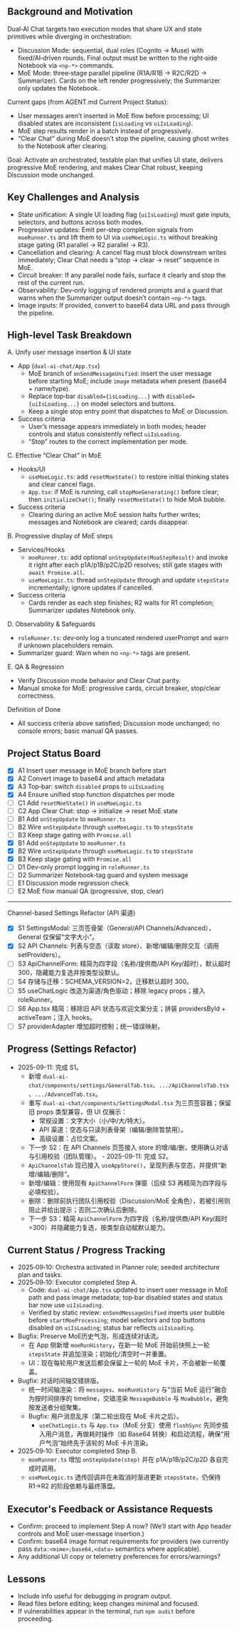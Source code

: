 ## Background and Motivation

Dual‑AI Chat targets two execution modes that share UX and state primitives while diverging in orchestration:
- Discussion Mode: sequential, dual roles (Cognito → Muse) with fixed/AI‑driven rounds. Final output must be written to the right‑side Notebook via `<np-*>` commands.
- MoE Mode: three‑stage parallel pipeline (R1A/R1B → R2C/R2D → Summarizer). Cards on the left render progressively; the Summarizer only updates the Notebook.

Current gaps (from AGENT.md Current Project Status):
- User messages aren’t inserted in MoE flow before processing; UI disabled states are inconsistent (`isLoading` vs `uiIsLoading`).
- MoE step results render in a batch instead of progressively.
- “Clear Chat” during MoE doesn’t stop the pipeline, causing ghost writes to the Notebook after clearing.

Goal: Activate an orchestrated, testable plan that unifies UI state, delivers progressive MoE rendering, and makes Clear Chat robust, keeping Discussion mode unchanged.

## Key Challenges and Analysis

- State unification: A single UI loading flag (`uiIsLoading`) must gate inputs, selectors, and buttons across both modes.
- Progressive updates: Emit per‑step completion signals from `moeRunner.ts` and lift them to UI via `useMoeLogic.ts` without breaking stage gating (R1 parallel → R2 parallel → R3).
- Cancellation and clearing: A cancel flag must block downstream writes immediately; Clear Chat needs a “stop → clear → reset” sequence in MoE.
- Circuit breaker: If any parallel node fails, surface it clearly and stop the rest of the current run.
- Observability: Dev‑only logging of rendered prompts and a guard that warns when the Summarizer output doesn’t contain `<np-*>` tags.
- Image inputs: If provided, convert to base64 data URL and pass through the pipeline.

## High‑level Task Breakdown

A. Unify user message insertion & UI state
- App (`dual-ai-chat/App.tsx`)
  - MoE branch of `onSendMessageUnified`: insert the user message before starting MoE; include `image` metadata when present (base64 + name/type).
  - Replace top‑bar `disabled={isLoading...}` with `disabled={uiIsLoading...}` on model selectors and buttons.
  - Keep a single stop entry point that dispatches to MoE or Discussion.
- Success criteria
  - User’s message appears immediately in both modes; header controls and status consistently reflect `uiIsLoading`.
  - “Stop” routes to the correct implementation per mode.

C. Effective “Clear Chat” in MoE
- Hooks/UI
  - `useMoeLogic.ts`: add `resetMoeState()` to restore initial thinking states and clear cancel flags.
  - `App.tsx`: if MoE is running, call `stopMoeGenerating()` before clear; then `initializeChat()`; finally `resetMoeState()` to hide MoA bubble.
- Success criteria
  - Clearing during an active MoE session halts further writes; messages and Notebook are cleared; cards disappear.

B. Progressive display of MoE steps
- Services/Hooks
  - `moeRunner.ts`: add optional `onStepUpdate(MoaStepResult)` and invoke it right after each p1A/p1B/p2C/p2D resolves; still gate stages with `await Promise.all`.
  - `useMoeLogic.ts`: thread `onStepUpdate` through and update `stepsState` incrementally; ignore updates if cancelled.
- Success criteria
  - Cards render as each step finishes; R2 waits for R1 completion; Summarizer updates Notebook only.

D. Observability & Safeguards
- `roleRunner.ts`: dev‑only log a truncated rendered userPrompt and warn if unknown placeholders remain.
- Summarizer guard: Warn when no `<np-*>` tags are present.

E. QA & Regression
- Verify Discussion mode behavior and Clear Chat parity.
- Manual smoke for MoE: progressive cards, circuit breaker, stop/clear correctness.

Definition of Done
- All success criteria above satisfied; Discussion mode unchanged; no console errors; basic manual QA passes.

## Project Status Board

- [x] A1 Insert user message in MoE branch before start
- [x] A2 Convert image to base64 and attach metadata
- [x] A3 Top‑bar: switch `disabled` props to `uiIsLoading`
- [x] A4 Ensure unified stop function dispatches per mode
- [ ] C1 Add `resetMoeState()` in `useMoeLogic.ts`
- [ ] C2 App Clear Chat: stop → initialize → reset MoE state
- [ ] B1 Add `onStepUpdate` to `moeRunner.ts`
- [ ] B2 Wire `onStepUpdate` through `useMoeLogic.ts` to `stepsState`
- [ ] B3 Keep stage gating with `Promise.all`
 - [x] B1 Add `onStepUpdate` to `moeRunner.ts`
 - [x] B2 Wire `onStepUpdate` through `useMoeLogic.ts` to `stepsState`
 - [x] B3 Keep stage gating with `Promise.all`
- [ ] D1 Dev‑only prompt logging in `roleRunner.ts`
- [ ] D2 Summarizer Notebook‑tag guard and system message
- [ ] E1 Discussion mode regression check
- [ ] E2 MoE flow manual QA (progressive, stop, clear)

---

Channel-based Settings Refactor (API 渠道)

- [x] S1 SettingsModal: 三页签骨架（General/API Channels/Advanced），General 仅保留“文字大小”。
- [x] S2 API Channels: 列表与空态（读取 store）、新增/编辑/删除交互（调用 setProviders）。
- [ ] S3 ApiChannelForm: 精简为四字段（名称/提供商/API Key/超时），默认超时 300，隐藏能力复选并按类型设默认。
- [ ] S4 存储与迁移：SCHEMA_VERSION=2，迁移默认超时 300。
- [ ] S5 useChatLogic 改造为渠道/角色驱动；移除 legacy props；接入 roleRunner。
- [ ] S6 App.tsx 精简：移除旧 API 状态与欢迎文案分支；拼装 providersById + activeTeam；注入 hooks。
- [ ] S7 providerAdapter 增加超时控制；统一错误映射。

## Progress (Settings Refactor)

- 2025-09-11: 完成 S1。
  - 新增 `dual-ai-chat/components/settings/GeneralTab.tsx`、`.../ApiChannelsTab.tsx`、`.../AdvancedTab.tsx`。
  - 重写 `dual-ai-chat/components/SettingsModal.tsx` 为三页签容器；保留旧 props 类型兼容，但 UI 仅展示：
    - 常规设置：文字大小（小/中/大/特大）。
    - API 渠道：空态与只读列表骨架（编辑/删除暂禁用）。
    - 高级设置：占位文案。
  - 下一步 S2：在 API Channels 页签接入 store 的增/编/删，使用确认对话与引用校验（团队管理）。
\- 2025-09-11: 完成 S2。
  - `ApiChannelsTab` 现已接入 `useAppStore()`，呈现列表与空态，并提供“新增/编辑/删除”。
  - 新增/编辑：使用现有 `ApiChannelForm` 弹窗（后续 S3 再精简为四字段与必填校验）。
  - 删除：删除前执行团队引用校验（Discussion/MoE 全角色），若被引用则阻止并给出提示；否则二次确认后删除。
  - 下一步 S3：精简 `ApiChannelForm` 为四字段（名称/提供商/API Key/超时=300）并隐藏能力复选，按类型自动赋默认能力。

## Current Status / Progress Tracking

- 2025‑09‑10: Orchestra activated in Planner role; seeded architecture plan and tasks.
- 2025‑09‑10: Executor completed Step A.
  - Code: `dual-ai-chat/App.tsx` updated to insert user message in MoE path and pass image metadata; top‑bar disabled states and status bar now use `uiIsLoading`.
  - Verified by static review: `onSendMessageUnified` inserts user bubble before `startMoeProcessing`; model selectors and top buttons disabled on `uiIsLoading`; status bar reflects `uiIsLoading`.
- Bugfix: Preserve MoE历史气泡，形成连续对话流。
  - 在 App 侧新增 `moeRunHistory`，在新一轮 MoE 开始前快照上一轮 `stepsState` 并追加渲染；初始化/清空时一并重置。
  - UI：现在每轮用户发送后都会保留上一轮的 MoE 卡片，不会被新一轮覆盖。
- Bugfix: 对话时间轴交错排版。
  - 统一时间轴渲染：将 `messages`、`moeRunHistory` 与“当前 MoE 运行”融合为按时间排序的 timeline，交错渲染 `MessageBubble` 与 `MoaBubble`，避免按发送者分组聚集。
  - Bugfix: 用户消息乱序（第二轮出现在 MoE 卡片之后）。
    - `useChatLogic.ts` 与 `App.tsx`（MoE 分支）使用 `flushSync` 先同步插入用户消息，再做耗时操作（如 Base64 转换）和启动流程，确保“用户气泡”始终先于该轮的 MoE 卡片渲染。
 - 2025‑09‑10: Executor completed Step B.
   - `moeRunner.ts` 增加 `onStepUpdate(step)` 并在 p1A/p1B/p2C/p2D 各自完成时调用。
   - `useMoeLogic.ts` 透传回调并在未取消时渐进更新 `stepsState`，仍保持 R1→R2 的阶段依赖与最终落盘。

## Executor's Feedback or Assistance Requests

- Confirm: proceed to implement Step A now? (We’ll start with App header controls and MoE user‑message insertion.)
- Confirm: base64 image format requirements for providers (we currently pass `data:<mime>;base64,<data>` semantics where applicable).
- Any additional UI copy or telemetry preferences for errors/warnings?

## Lessons

- Include info useful for debugging in program output.
- Read files before editing; keep changes minimal and focused.
- If vulnerabilities appear in the terminal, run `npm audit` before proceeding.
